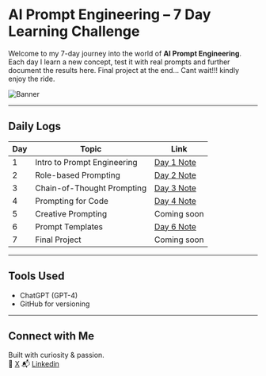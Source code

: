 #  AI Prompt Engineering – 7 Day Learning Challenge

Welcome to my 7-day journey into the world of **AI Prompt Engineering**. Each day I learn a new concept, test it with real prompts and further document the results here. Final project at the end... Cant wait!!! kindly enjoy the ride. 

![Banner]()

---

##  Daily Logs

| Day | Topic | Link |
|-----|-------|------|
| 1 | Intro to Prompt Engineering | [Day 1 Note](day1_intro.md) |
| 2 | Role-based Prompting | [Day 2 Note](day2_role_prompts.md) |
| 3 | Chain-of-Thought Prompting | [Day 3 Note](day3_chain_of_thought.md) |
| 4 | Prompting for Code | [Day 4 Note](day4_persona_prompting.md) |
| 5 | Creative Prompting | Coming soon |
| 6 | Prompt Templates | [Day 6 Note](day6_style_docs.md) |
| 7 | Final Project | Coming soon |

---

##  Tools Used
- ChatGPT (GPT-4)
- GitHub for versioning

---

##  Connect with Me
Built with curiosity & passion.  
🔗 [X](https://x.com/sortsec)
📬 [Linkedin](https://www.linkedin.com/in/ganiyusortput)
